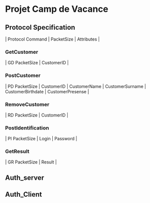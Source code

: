 # Projet Camp de Vacance
## Protocol Specification
| Protocol Command | PacketSize | Attributes |
### GetCustomer
| GD  PacketSize | CustomerID |
### PostCustomer
| PD  PacketSize | CustomerID | CustomerName | CustomerSurname | CustomerBirthdate | CustomerPresense |
### RemoveCustomer
| RD  PacketSize | CustomerID |
### PostIdentification
| PI  PacketSize | Login | Password |
### GetResult
| GR  PacketSize | Result |
## Auth_server

## Auth_Client